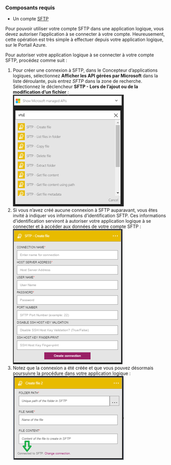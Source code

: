 ### <a name="prerequisites"></a>Composants requis
* Un compte [SFTP](https://en.wikipedia.org/wiki/SSH_File_Transfer_Protocol)  

Pour pouvoir utiliser votre compte SFTP dans une application logique, vous devez autoriser l’application à se connecter à votre compte. Heureusement, cette opération est très simple à effectuer depuis votre application logique, sur le Portail Azure.  

Pour autoriser votre application logique à se connecter à votre compte SFTP, procédez comme suit :  

1. Pour créer une connexion à SFTP, dans le Concepteur d’applications logiques, sélectionnez **Afficher les API gérées par Microsoft** dans la liste déroulante, puis entrez *SFTP* dans la zone de recherche. Sélectionnez le déclencheur **SFTP - Lors de l’ajout ou de la modification d’un fichier** :  
   ![Image de connexion SFTP en ligne 1](./media/connectors-create-api-sftp/sftp-1.png)  
2. Si vous n’avez créé aucune connexion à SFTP auparavant, vous êtes invité à indiquer vos informations d’identification SFTP. Ces informations d’identification serviront à autoriser votre application logique à se connecter et à accéder aux données de votre compte SFTP :  
   ![Image de connexion SFTP en ligne 2](./media/connectors-create-api-sftp/sftp-2.png)  
3. Notez que la connexion a été créée et que vous pouvez désormais poursuivre la procédure dans votre application logique :   
   ![Image de connexion SFTP en ligne 3](./media/connectors-create-api-sftp/sftp-3.png) 

